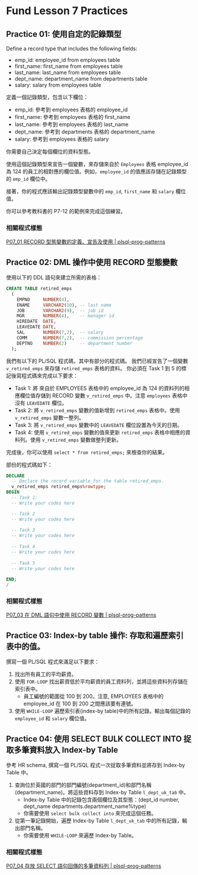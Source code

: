 
# Fund Lesson 7 Practices

<!-- zh-Tw Translation of [Fund_07_practices.md](Fund_07_practices.md) -->

## Practice 01: 使用自定的記錄類型

Define a record type that includes the following fields:
- emp_id: employee_id from employees table
- first_name: first_name from employees table
- last_name: last_name from employees table
- dept_name: department_name from departments table
- salary: salary from employees table

定義一個記錄類型，包含以下欄位：
- emp_id: 參考到 employees 表格的 employee_id
- first_name: 參考到 employees 表格的 first_name
- last_name: 參考到 employees 表格的 last_name
- dept_name: 參考到 departments 表格的 department_name
- salary: 參考到 employees 表格的 salary

你需要自己決定每個欄位的資料型態。

使用這個記錄類型來宣告一個變數，來存儲來自於 `Employees` 表格 employee_id 為 124 的員工的相對應的欄位值。例如，`employee_id` 的值應該存儲在記錄類型的 `emp_id` 欄位中。

接著，你的程式應該輸出記錄類型變數中的 `emp_id`, `first_name` 和 `salary` 欄位值。

你可以參考教科書的 P7-12 的範例來完成這個練習。

### 相關程式樣態

[P07_01 RECORD 型態變數的定義、宣告及使用 | plsql-prog-patterns](https://hychen39.gitbook.io/plsql-prog-patterns/ch07/07-01-access-record-fields)

## Practice 02:  DML 操作中使用 RECORD 型態變數

使用以下的 DDL 語句來建立所需的表格：
```sql
CREATE TABLE retired_emps
  (
    EMPNO     NUMBER(4),
    ENAME     VARCHAR2(10), -- last name
    JOB       VARCHAR2(9),  -- job id
    MGR       NUMBER(4),    -- manager id
    HIREDATE  DATE,
    LEAVEDATE DATE,
    SAL       NUMBER(7,2),  -- salary
    COMM      NUMBER(7,2),  -- commission percentage
    DEPTNO    NUMBER(2)     -- department number
  );
```

我們有以下的 PL/SQL 程式碼，其中有部分的程式碼。
我們已經宣告了一個變數 `v_retired_emps` 來存儲 `retired_emps` 表格的資料。
你必須在 Task 1 到 5 的標記後寫程式碼來完成以下要求：
- Task 1: 將 來自於 EMPLOYEES 表格中的 employee_id 為 124 的資料列的相應欄位值存儲到 RECORD 變數 `v_retired_emps` 中。注意 `employees` 表格中沒有 `LEAVEDATE` 欄位。
- Task 2: 將 `v_retired_emps` 變數的值新增到 `retired_emps` 表格中。使用 `v_retired_emps` 變數一整列。
- Task 3: 將 `v_retired_emps` 變數中的 `LEAVEDATE` 欄位設置為今天的日期。
- Task 4: 使用 `v_retired_emps` 變數的值來更新 `retired_emps` 表格中相應的資料列。使用 `v_retired_emps` 變數做整列更新。

完成後，你可以使用 `select * from retired_emps;` 來檢查你的結果。

部份的程式碼如下：
```sql
DECLARE
  -- Declare the record variable for the table retired_emps.
  v_retired_emps retired_emps%rowtype;
BEGIN
  -- Task 1: 
  -- Write your codes here

  -- Task 2 
  -- Write your codes here
 
  -- Task 3
  -- Write your codes here
  
  -- Task 4
  -- Write your codes here
  
  -- Task 5
  -- Write your codes here
   
END;
/
```

### 相關程式樣態

[P07_03 在 DML 語句中使用 RECORD 變數 | plsql-prog-patterns](https://hychen39.gitbook.io/plsql-prog-patterns/ch07/07-03-select-update-insert-with-record)

## Practice 03: Index-by table 操作: 存取和遍歷索引表中的值。

撰寫一個 PL/SQL 程式來滿足以下要求：
1. 找出所有員工的平均薪資。
2. 使用 `FOR-LOOP` 找出薪資低於平均薪資的員工資料列，並將這些資料列存儲在索引表中。
   - 員工編號的範圍從 100 到 200。注意, EMPLOYEES 表格中的 employee_id 在 100 到 200 之間應該要有連號。
3. 使用 `WHILE-LOOP` 遍歷索引表(index-by table)中的所有記錄。輸出每個記錄的 `employee_id` 和 `salary` 欄位值。


## Practice 04: 使用 SELECT BULK COLLECT INTO 捉取多筆資料放入 Index-by Table

參考 HR schema, 撰寫一個 PL/SQL 程式一次捉取多筆資料並將存到 Index-by Table 中。
1. 查詢位於英國的部門的部門編號(department_id)和部門名稱(department_name)。將這些資料存到 Index-by Table `l_dept_uk_tab` 中。
   - Index-by Table 中的記錄包含兩個欄位及其型態：(dept_id number, dept_name departments.department_name%type)
   - 你需要使用 `select bulk collect into` 來完成這個任務。
2. 從第一筆記錄開始，遍歷 Index-by Table `l_dept_uk_tab` 中的所有記錄，輸出部門名稱。
   - 你需要使用 `WHILE-LOOP` 來遍歷 Index-by Table。


### 相關程式樣態

[P07_04 存放 SELECT 語句回傳的多筆資料列 | plsql-prog-patterns](https://hychen39.gitbook.io/plsql-prog-patterns/ch07/07-04-handle-select-with-multiple-rows)





